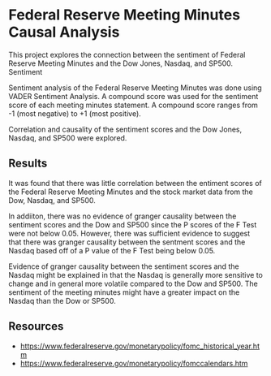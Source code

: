 # Federal Reserve Meeting Minutes Causal Analysis

 This project explores the connection between the sentiment of Federal Reserve Meeting Minutes and the Dow Jones, Nasdaq, and SP500. Sentiment 

 Sentiment analysis of the Federal Reserve Meeting Minutes was done using VADER Sentiment Analysis. A compound score was used for the sentiment score of each meeting minutes statement. A compound score ranges from -1 (most negative) to +1 (most positive). 

 Correlation and causality of the sentiment scores and the Dow Jones, Nasdaq, and SP500 were explored.

## Results

It was found that there was little correlation between the entiment scores of the Federal Reserve Meeting Minutes and the stock market data from the Dow, Nasdaq, and SP500. 

In addiiton, there was no evidence of granger causality between the sentiment scores and the Dow and SP500 since the P scores of the F Test were not below 0.05. However, there was sufficient evidence to suggest that there was granger causality between the sentment scores and the Nasdaq based off of a P value of the F Test being below 0.05. 

Evidence of granger causality between the sentiment scores and the Nasdaq might be explained in that the Nasdaq is generally more sensitive to change and in general more volatile compared to the Dow and SP500. The sentiment of the meeting minutes might have a greater impact on the Nasdaq than the Dow or SP500.

## Resources
- https://www.federalreserve.gov/monetarypolicy/fomc_historical_year.htm
- https://www.federalreserve.gov/monetarypolicy/fomccalendars.htm
